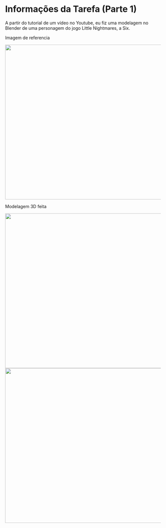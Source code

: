 # Informações da Tarefa (Parte 1)

A partir do tutorial de um vídeo no Youtube, eu fiz uma modelagem no Blender de uma personagem do jogo Little Nightmares, a Six.

Imagem de referencia

<img src="https://github.com/ICEI-PUC-Minas-PPC-CC/ppc-cc-2024-2-p2-mod3d-manha-tarefa4-parte1-MC-Bertozi/presentation/six_littleNightmares.jpg" width="700" height="500"/>

Modelagem 3D feita

<img src="https://github.com/ICEI-PUC-Minas-PPC-CC/ppc-cc-2024-2-p2-mod3d-manha-tarefa4-parte1-MC-Bertozi/presentation/six1.png" width="700" height="500"/>
<img src="https://github.com/ICEI-PUC-Minas-PPC-CC/ppc-cc-2024-2-p2-mod3d-manha-tarefa4-parte1-MC-Bertozi/presentation/six2.png" width="700" height="500"/>
